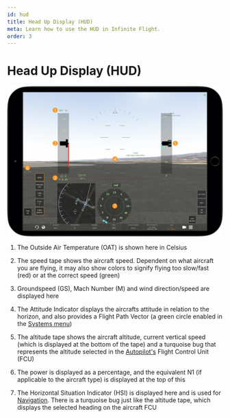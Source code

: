 ```yaml
---
id: hud
title: Head Up Display (HUD)
meta: Learn how to use the HUD in Infinite Flight.
order: 3
---
```


# Head Up Display (HUD)

![Head Up Display](_images/manual/frames/hud.png)



1. The Outside Air Temperature (OAT) is shown here in Celsius

   

2. The speed tape shows the aircraft speed. Dependent on what aircraft you are flying, it may also show colors to signify flying too slow/fast (red) or at the correct speed (green)

   

3. Groundspeed (GS), Mach Number (M) and wind direction/speed are displayed here

   

4. The Attitude Indicator displays the aircrafts attitude in relation to the horizon, and also provides a Flight Path Vector (a green circle enabled in the [Systems menu](/guide/getting-started-guide/pilot-user-interface/systems#systems))

   

5. The altitude tape shows the aircraft altitude, current vertical speed (which is displayed at the bottom of the tape) and a turquoise bug that represents the altitude selected in the [Autopilot's](/guide/getting-started-guide/pilot-user-interface/autopilot#autopilot) Flight Control Unit (FCU)

   

6. The power is displayed as a percentage, and the equivalent N1 (if applicable to the aircraft type) is displayed at the top of this

   

7. The Horizontal Situation Indicator (HSI) is displayed here and is used for [Navigation](/guide/getting-started-guide/pilot-user-interface/navigation#navigation). There is a turquoise bug just like the altitude tape, which displays the selected heading on the aircraft FCU